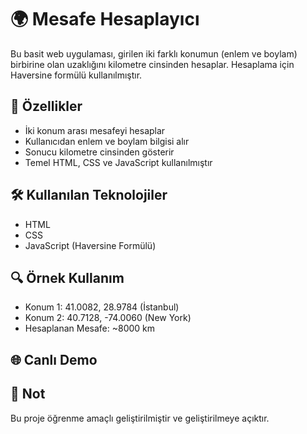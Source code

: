 # 🌍 Mesafe Hesaplayıcı

Bu basit web uygulaması, girilen iki farklı konumun (enlem ve boylam) birbirine olan uzaklığını kilometre cinsinden hesaplar. Hesaplama için Haversine formülü kullanılmıştır.

## 🚀 Özellikler
- İki konum arası mesafeyi hesaplar
- Kullanıcıdan enlem ve boylam bilgisi alır
- Sonucu kilometre cinsinden gösterir
- Temel HTML, CSS ve JavaScript kullanılmıştır

## 🛠️ Kullanılan Teknolojiler
- HTML
- CSS
- JavaScript (Haversine Formülü)

## 🔍 Örnek Kullanım
- Konum 1: 41.0082, 28.9784 (İstanbul)
- Konum 2: 40.7128, -74.0060 (New York)
- Hesaplanan Mesafe: ~8000 km


## 🌐 Canlı Demo


## 📌 Not
Bu proje öğrenme amaçlı geliştirilmiştir ve geliştirilmeye açıktır.
